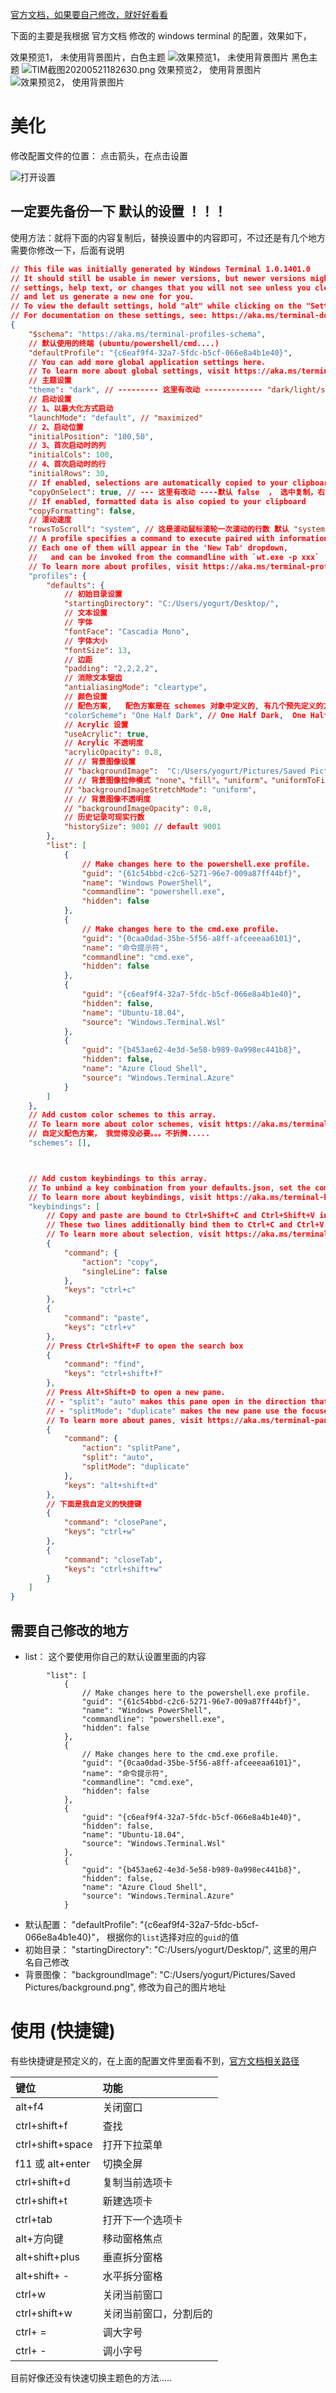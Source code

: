 
[官方文档，如果要自己修改，就好好看看](https://docs.microsoft.com/zh-cn/windows/terminal/)

下面的主要是我根据 官方文档  修改的 windows terminal 的配置，效果如下，

效果预览1， 未使用背景图片，白色主题
![效果预览1， 未使用背景图片](../images/Linux_WindowsTerminal美化/aHR0cDovL3d3MS5zaW5haW1nLmNuL2xhcmdlLzAwNkNCeWVVZ3kxZ2YwOGVzdmZscGozMHN0MGkxcWI0LmpwZw)
黑色主题
![TIM截图20200521182630.png](../images/Linux_WindowsTerminal美化/aHR0cDovL3d3MS5zaW5haW1nLmNuL2xhcmdlLzAwNkNCeWVVZ3kxZ2YwOHh3djdkemozMHN0MGkxcWRwLmpwZw)
效果预览2， 使用背景图片
![效果预览2， 使用背景图片](../images/Linux_WindowsTerminal美化/aHR0cDovL3d3MS5zaW5haW1nLmNuL2xhcmdlLzAwNkNCeWVVZ3kxZ2YwOGgzZm84aGozMG9jMGkxZHRiLmpwZw)


# 美化

修改配置文件的位置： 点击箭头，在点击设置

![打开设置](../images/Linux_WindowsTerminal美化/aHR0cDovL3d3MS5zaW5haW1nLmNuL2xhcmdlLzAwNkNCeWVVZ3kxZ2YwODMxb3RjNWozMDlhMDduNzU1LmpwZw)

## 一定要先备份一下 默认的设置 ！！！

使用方法：就将下面的内容复制后，替换设置中的内容即可，不过还是有几个地方需要你修改一下，后面有说明

```json
// This file was initially generated by Windows Terminal 1.0.1401.0
// It should still be usable in newer versions, but newer versions might have additional
// settings, help text, or changes that you will not see unless you clear this file
// and let us generate a new one for you.
// To view the default settings, hold "alt" while clicking on the "Settings" button.
// For documentation on these settings, see: https://aka.ms/terminal-documentation
{
    "$schema": "https://aka.ms/terminal-profiles-schema",
    // 默认使用的终端 (ubuntu/powershell/cmd....)
    "defaultProfile": "{c6eaf9f4-32a7-5fdc-b5cf-066e8a4b1e40}",
    // You can add more global application settings here.
    // To learn more about global settings, visit https://aka.ms/terminal-global-settings
    // 主题设置
    "theme": "dark", // --------- 这里有改动 ------------- "dark/light/system" 就标题栏有变化....
    // 启动设置
    // 1、以最大化方式启动
    "launchMode": "default", // "maximized"
    // 2、启动位置
    "initialPosition": "100,50",
    // 3、首次启动时的列
    "initialCols": 100,
    // 4、首次启动时的行
    "initialRows": 30,
    // If enabled, selections are automatically copied to your clipboard.
    "copyOnSelect": true, // --- 这里有改动 ----默认 false  ， 选中复制，右键粘贴
    // If enabled, formatted data is also copied to your clipboard
    "copyFormatting": false,
    // 滚动速度
    "rowsToScroll": "system", // 这是滚动鼠标滚轮一次滚动的行数 默认 "system"
    // A profile specifies a command to execute paired with information about how it should look and feel.
    // Each one of them will appear in the 'New Tab' dropdown,
    //   and can be invoked from the commandline with `wt.exe -p xxx`
    // To learn more about profiles, visit https://aka.ms/terminal-profile-settings
    "profiles": {
        "defaults": {
            // 初始目录设置
            "startingDirectory": "C:/Users/yogurt/Desktop/",
            // 文本设置
            // 字体
            "fontFace": "Cascadia Mono",
            // 字体大小
            "fontSize": 13,
            // 边距
            "padding": "2,2,2,2",
            // 消除文本锯齿
            "antialiasingMode": "cleartype",
            // 颜色设置
            // 配色方案,   配色方案是在 schemes 对象中定义的, 有几个预先定义的方案， 查看 https://docs.microsoft.com/zh-cn/windows/terminal/customize-settings/color-schemes
            "colorScheme": "One Half Dark", // One Half Dark,  One Half Light,  Solarized Dark,  Solarized Light, 
            // Acrylic 设置
            "useAcrylic": true,
            // Acrylic 不透明度
            "acrylicOpacity": 0.8,  
            // // 背景图像设置
            // "backgroundImage":  "C:/Users/yogurt/Pictures/Saved Pictures/background.png",
            // // 背景图像拉伸模式 "none"、"fill"、"uniform"、"uniformToFill"
            // "backgroundImageStretchMode": "uniform",
            // // 背景图像不透明度
            // "backgroundImageOpacity": 0.8,
            // 历史记录可现实行数
            "historySize": 9001 // default 9001 
        },
        "list": [
            {
                // Make changes here to the powershell.exe profile.
                "guid": "{61c54bbd-c2c6-5271-96e7-009a87ff44bf}",
                "name": "Windows PowerShell",
                "commandline": "powershell.exe",
                "hidden": false
            },
            {
                // Make changes here to the cmd.exe profile.
                "guid": "{0caa0dad-35be-5f56-a8ff-afceeeaa6101}",
                "name": "命令提示符",
                "commandline": "cmd.exe",
                "hidden": false
            },
            {
                "guid": "{c6eaf9f4-32a7-5fdc-b5cf-066e8a4b1e40}",
                "hidden": false,
                "name": "Ubuntu-18.04",
                "source": "Windows.Terminal.Wsl"
            },
            {
                "guid": "{b453ae62-4e3d-5e58-b989-0a998ec441b8}",
                "hidden": false,
                "name": "Azure Cloud Shell",
                "source": "Windows.Terminal.Azure"
            }
        ]
    },
    // Add custom color schemes to this array.
    // To learn more about color schemes, visit https://aka.ms/terminal-color-schemes
    // 自定义配色方案， 我觉得没必要。。。不折腾.....   
    "schemes": [],



    // Add custom keybindings to this array.
    // To unbind a key combination from your defaults.json, set the command to "unbound".
    // To learn more about keybindings, visit https://aka.ms/terminal-keybindings
    "keybindings": [
        // Copy and paste are bound to Ctrl+Shift+C and Ctrl+Shift+V in your defaults.json.
        // These two lines additionally bind them to Ctrl+C and Ctrl+V.
        // To learn more about selection, visit https://aka.ms/terminal-selection
        {
            "command": {
                "action": "copy",
                "singleLine": false
            },
            "keys": "ctrl+c"
        },
        {
            "command": "paste",
            "keys": "ctrl+v"
        },
        // Press Ctrl+Shift+F to open the search box
        {
            "command": "find",
            "keys": "ctrl+shift+f"
        },
        // Press Alt+Shift+D to open a new pane.
        // - "split": "auto" makes this pane open in the direction that provides the most surface area.
        // - "splitMode": "duplicate" makes the new pane use the focused pane's profile.
        // To learn more about panes, visit https://aka.ms/terminal-panes
        {
            "command": {
                "action": "splitPane",
                "split": "auto",
                "splitMode": "duplicate"
            },
            "keys": "alt+shift+d"
        },
        // 下面是我自定义的快捷键
        {
            "command": "closePane",
            "keys": "ctrl+w"
        },
        {
            "command": "closeTab",
            "keys": "ctrl+shift+w"
        }
    ]
}
```

## 需要自己修改的地方

* list： 这个要使用你自己的默认设置里面的内容
```
        "list": [
            {
                // Make changes here to the powershell.exe profile.
                "guid": "{61c54bbd-c2c6-5271-96e7-009a87ff44bf}",
                "name": "Windows PowerShell",
                "commandline": "powershell.exe",
                "hidden": false
            },
            {
                // Make changes here to the cmd.exe profile.
                "guid": "{0caa0dad-35be-5f56-a8ff-afceeeaa6101}",
                "name": "命令提示符",
                "commandline": "cmd.exe",
                "hidden": false
            },
            {
                "guid": "{c6eaf9f4-32a7-5fdc-b5cf-066e8a4b1e40}",
                "hidden": false,
                "name": "Ubuntu-18.04",
                "source": "Windows.Terminal.Wsl"
            },
            {
                "guid": "{b453ae62-4e3d-5e58-b989-0a998ec441b8}",
                "hidden": false,
                "name": "Azure Cloud Shell",
                "source": "Windows.Terminal.Azure"
            }
```
* 默认配置： "defaultProfile": "{c6eaf9f4-32a7-5fdc-b5cf-066e8a4b1e40}"， 根据你的`list`选择对应的`guid`的值
* 初始目录： "startingDirectory": "C:/Users/yogurt/Desktop/",  这里的用户名自己修改
* 背景图像： "backgroundImage":  "C:/Users/yogurt/Pictures/Saved Pictures/background.png",  修改为自己的图片地址

# 使用 (快捷键)

有些快捷键是预定义的，在上面的配置文件里面看不到，[官方文档相关路径](https://docs.microsoft.com/zh-cn/windows/terminal/customize-settings/key-bindings)

键位 | 功能
|:-|:-|
alt+f4 | 关闭窗口 
ctrl+shift+f | 查找
ctrl+shift+space | 打开下拉菜单
f11 或 alt+enter | 切换全屏
ctrl+shift+d | 复制当前选项卡
ctrl+shift+t | 新建选项卡
ctrl+tab | 打开下一个选项卡
alt+方向键 | 移动窗格焦点
alt+shift+plus | 垂直拆分窗格
alt+shift+ - | 水平拆分窗格
ctrl+w | 关闭当前窗口
ctrl+shift+w | 关闭当前窗口，分割后的
ctrl+ = | 调大字号
ctrl+ - | 调小字号

目前好像还没有快速切换主题色的方法.....
